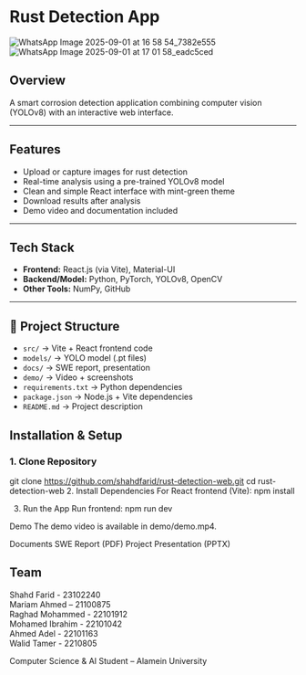 # Rust Detection App

![WhatsApp Image 2025-09-01 at 16 58 54_7382e555](https://github.com/user-attachments/assets/cf23e840-f624-48d4-8de5-8d96f10bf10f)
![WhatsApp Image 2025-09-01 at 17 01 58_eadc5ced](https://github.com/user-attachments/assets/26741317-f890-4838-b689-e8c67fc2be29)


## Overview  
A smart corrosion detection application combining computer vision (YOLOv8) with an interactive web interface.

---

## Features  
- Upload or capture images for rust detection  
- Real-time analysis using a pre-trained YOLOv8 model  
- Clean and simple React interface with mint-green theme  
- Download results after analysis  
- Demo video and documentation included  

---

##  Tech Stack  
- **Frontend:** React.js (via Vite), Material-UI  
- **Backend/Model:** Python, PyTorch, YOLOv8, OpenCV  
- **Other Tools:** NumPy, GitHub  

---

## 📂 Project Structure

- `src/` → Vite + React frontend code  
- `models/` → YOLO model (.pt files)  
- `docs/` → SWE report, presentation  
- `demo/` → Video + screenshots  
- `requirements.txt` → Python dependencies  
- `package.json` → Node.js + Vite dependencies  
- `README.md` → Project description  



## Installation & Setup  

### 1. Clone Repository  

git clone https://github.com/shahdfarid/rust-detection-web.git
cd rust-detection-web
2. Install Dependencies
For React frontend (Vite):
npm install

3. Run the App
Run frontend:
npm run dev

Demo
The demo video is available in demo/demo.mp4.

Documents
SWE Report (PDF)
Project Presentation (PPTX)

## Team

Shahd Farid - 23102240  
Mariam Ahmed – 21100875  
Raghad Mohammed - 22101912  
Mohamed Ibrahim - 22101042  
Ahmed Adel - 22101163  
Walid Tamer - 2210805  

Computer Science & AI Student – Alamein University
 
